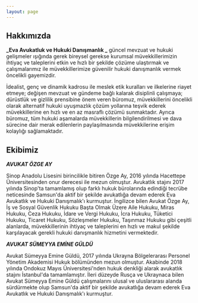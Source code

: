 ```yaml
---
layout: page
---
```


## Hakkımızda
**_Eva Avukatluk ve Hukuki Danışmanlık _** güncel mevzuat ve hukuki gelişmeler ışığında gerek bireysel gerekse kurumsal müvekkillerimizin ihtiyaç ve taleplerini etkin ve hızlı bir şekilde çözüme ulaştırmak ve  çalışmalarımız ile müvekkillerimize güvenilir hukuki danışmanlık vermek öncelikli gayemizdir.

İdealist, genç ve dinamik kadrosu ile meslek etik kuralları ve ilkelerine riayet etmeye; değişen mevzuat ve gündeme bağlı kalarak disiplinli çalışmaya; dürüstlük ve gizlilik prensibine önem veren büromuz, müvekkillerini öncelikli olarak alternatif hukuki uyuşmazlık çözüm yollarına teşvik ederek müvekkillerine en hızlı ve en az masraflı çözümü sunmaktadır. Ayrıca büromuz, tüm hukuki aşamalarda müvekkillerin bilgilendirilmesi ve dava sürecine dair merak edilenlerin paylaşılmasında müvekkilerine erişim kolaylığı sağlamaktadır.


## Ekibimiz

**_AVUKAT ÖZGE AY_**

Sinop Anadolu Lisesini birincilikle bitiren Özge Ay,  2016 yılında Hacettepe Üniversitesinden onur derecesi ile mezun olmuştur. Avukatlık stajını 2017 yılında Sinop'ta tamamlamış olup farklı hukuk bürolarında edindiği tecrübe neticesinde Samsun'da aktif bir şekilde avukatlığa devam ederek Eva Avukatlık ve Hukuki Danışmalık'ı kurmuştur.
İngilizce bilen Avukat Özge Ay, İş ve Sosyal Güvenlik Hukuku Başta Olmak Üzere Aile Hukuku, Miras Hukuku, Ceza Hukuku, İdare ve Vergi Hukuku, İcra Hukuku, Tüketici Hukuku, Ticaret Hukuku, Sözleşmeler Hukuku, Taşınmaz Hukuku gibi çeşitli alanlarda, müvekkillerinin ihtiyaç ve taleplerini en hızlı ve makul şekilde karşılayacak gerekli hukuki danışmanlık hizmetini vermektedir.

**_AVUKAT SÜMEYYA EMİNE GÜLDÜ_**

Avukat Sümeyya Emine Güldü, 2017 yılında Ukrayna Bölgelerarası Personel Yönetim Akademisi Hukuk bölümünden mezun olmuştur. Akabinde 2018 yılında Ondokuz Mayıs Üniversitesi'nden hukuk denkliği alarak avukatlık stajını İstanbul'da tamamlamıştır.
İleri düzeyde Rusça ve Ukraynaca bilen Avukat Sümeyya Emine Güldü çalışmalarını ulusal ve uluslararası alanda sürdürmekte olup Samsun'da aktif bir şekilde avukatlığa devam ederek Eva Avukatlık ve Hukuki Danışmalık'ı kurmuştur.
